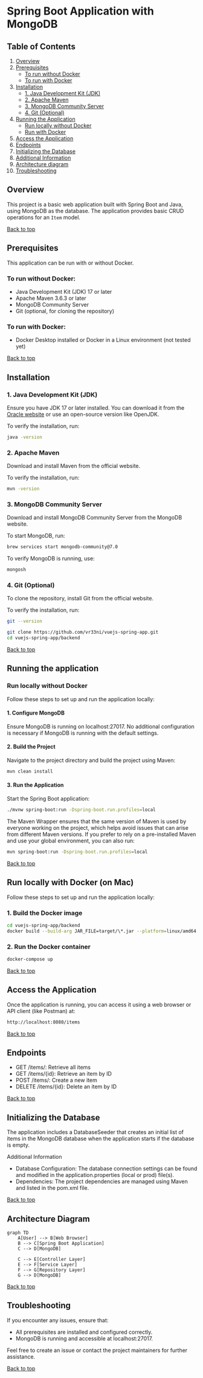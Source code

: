# Spring Boot Application with MongoDB

## Table of Contents

1. [Overview](#overview)
2. [Prerequisites](#prerequisites)
    - [To run without Docker](#to-run-without-docker)
    - [To run with Docker](#to-run-with-docker)
3. [Installation](#installation)
    - [1. Java Development Kit (JDK)](#1-java-development-kit-jdk)
    - [2. Apache Maven](#2-apache-maven)
    - [3. MongoDB Community Server](#3-mongodb-community-server)
    - [4. Git (Optional)](#4-git-optional)
4. [Running the Application](#running-the-application)
    - [Run locally without Docker](#run-locally-without-docker)
    - [Run with Docker](#run-with-docker)
5. [Access the Application](#access-the-application)
6. [Endpoints](#endpoints)
7. [Initializing the Database](#initializing-the-database)
8. [Additional Information](#additional-information)
9. [Architecture diagram](#architecture-diagram)
10. [Troubleshooting](#troubleshooting)

## Overview

This project is a basic web application built with Spring Boot and Java, using MongoDB as the database. The application provides basic CRUD operations for an `Item` model.

[Back to top](#table-of-contents)

## Prerequisites

This application can be run with or without Docker.

### To run without Docker:

- Java Development Kit (JDK) 17 or later
- Apache Maven 3.6.3 or later
- MongoDB Community Server
- Git (optional, for cloning the repository)

### To run with Docker:

- Docker Desktop installed or Docker in a Linux environment (not tested yet)

[Back to top](#table-of-contents)

## Installation

### 1. Java Development Kit (JDK)

Ensure you have JDK 17 or later installed. You can download it from the [Oracle website](https://www.oracle.com/java/technologies/javase-jdk17-downloads.html) or use an open-source version like OpenJDK.

To verify the installation, run:

```sh
java -version
```

### 2. Apache Maven

Download and install Maven from the official website.

To verify the installation, run:

```sh
mvn -version
```

### 3. MongoDB Community Server

Download and install MongoDB Community Server from the MongoDB website.

To start MongoDB, run:

```sh
brew services start mongodb-community@7.0
```

To verify MongoDB is running, use:

```sh
mongosh
```

### 4. Git (Optional)

To clone the repository, install Git from the official website.

To verify the installation, run:

```sh
git --version
```

```sh
git clone https://github.com/vr33ni/vuejs-spring-app.git
cd vuejs-spring-app/backend
```

[Back to top](#table-of-contents)

## Running the application

### Run locally without Docker

Follow these steps to set up and run the application locally:

#### 1. Configure MongoDB

Ensure MongoDB is running on localhost:27017. No additional configuration is necessary if MongoDB is running with the default settings.

#### 2. Build the Project

Navigate to the project directory and build the project using Maven:

```sh
mvn clean install
```

#### 3. Run the Application

Start the Spring Boot application:

```sh
./mvnw spring-boot:run -Dspring-boot.run.profiles=local
```

The Maven Wrapper ensures that the same version of Maven is used by everyone working on the project, which helps avoid issues that can arise from different Maven versions.
If you prefer to rely on a pre-installed Maven and use your global environment, you can also run:

 ```sh
mvn spring-boot:run -Dspring-boot.run.profiles=local
```

[Back to top](#table-of-contents)

## Run locally with Docker (on Mac)

Follow these steps to set up and run the application locally:

### 1. Build the Docker image

```sh
cd vuejs-spring-app/backend
docker build --build-arg JAR_FILE=target/\*.jar --platform=linux/amd64  -t vr33ni/backend .
```

### 2. Run the Docker container

```sh
docker-compose up                           
```

[Back to top](#table-of-contents)

## Access the Application

Once the application is running, you can access it using a web browser or API client (like Postman) at:

```sh
http://localhost:8080/items
```

[Back to top](#table-of-contents)

## Endpoints

- GET /items/: Retrieve all items
- GET /items/{id}: Retrieve an item by ID
- POST /items/: Create a new item
- DELETE /items/{id}: Delete an item by ID

[Back to top](#table-of-contents)

## Initializing the Database

The application includes a DatabaseSeeder that creates an initial list of items in the MongoDB database when the application starts if the database is empty.

Additional Information

- Database Configuration: The database connection settings can be found and modified in the application.properties (local or prod) file(s).
- Dependencies: The project dependencies are managed using Maven and listed in the pom.xml file.

[Back to top](#table-of-contents)

## Architecture Diagram

```mermaid
graph TD
    A[User] --> B[Web Browser]
    B --> C[Spring Boot Application]
    C --> D[MongoDB]

    C --> E[Controller Layer]
    E --> F[Service Layer]
    F --> G[Repository Layer]
    G --> D[MongoDB]
```
[Back to top](#table-of-contents)

## Troubleshooting

If you encounter any issues, ensure that:

- All prerequisites are installed and configured correctly.
- MongoDB is running and accessible at localhost:27017.

Feel free to create an issue or contact the project maintainers for further assistance.

[Back to top](#table-of-contents)